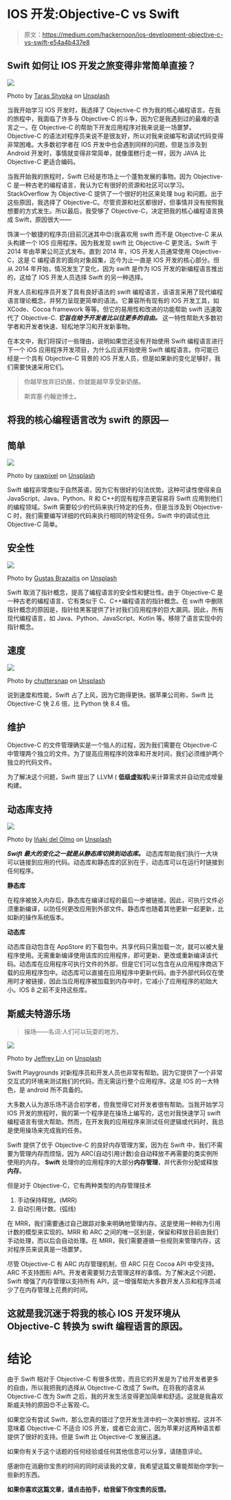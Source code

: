 # IOS 开发:Objective-C vs Swift

> 原文：<https://medium.com/hackernoon/ios-development-objective-c-vs-swift-e54a4b437e8>

## Swift 如何让 IOS 开发之旅变得非常简单直接？

![](img/bdfdd7013713f293cab4a5e8f6d2f032.png)

Photo by [Taras Shypka](https://unsplash.com/@bugsster?utm_source=medium&utm_medium=referral) on [Unsplash](https://unsplash.com?utm_source=medium&utm_medium=referral)

当我开始学习 IOS 开发时，我选择了 Objective-C 作为我的核心编程语言。在我的旅程中，我面临了许多与 Objective-C 的斗争，因为它是我遇到过的最难的语言之一。在 Objective-C 的帮助下开发应用程序对我来说是一场噩梦。Objective-C 的语法对程序员来说不是很友好，所以对我来说编写和调试代码变得非常困难。大多数初学者在 IOS 开发中也会遇到同样的问题，但是当涉及到 Android 开发时，事情就变得非常简单，就像蛋糕行走一样，因为 JAVA 比 Objective-C 更适合编码。

当我开始我的旅程时，Swift 已经是市场上一个蓬勃发展的事物。因为 Objective-C 是一种古老的编程语言，我认为它有很好的资源和社区可以学习。StackOverflow 为 Objective-C 提供了一个很好的社区来处理 bug 和问题。出于这些原因，我选择了 Objective-C。尽管资源和社区都很好，但事情并没有按照我想要的方式发生。所以最后，我受够了 Objective-C，决定把我的核心编程语言换成 Swift，原因很大——

饰演一个敏捷的程序员(目前沉迷其中😍)我喜欢用 swift 而不是 Objective-C 来从头构建一个 IOS 应用程序。因为我发现 swift 比 Objective-C 更灵活。Swift 于 2014 年由苹果公司正式发布。直到 2014 年，IOS 开发人员通常使用 Objective-C，这是 C 编程语言的面向对象超集，迄今为止一直是 IOS 开发的核心部分。但从 2014 年开始，情况发生了变化，因为 swift 是作为 IOS 开发的新编程语言推出的，这给了 IOS 开发人员选择 Swift 的另一种选择。

开发人员和程序员开发了具有良好语法的 swift 编程语言，该语言采用了现代编程语言理论概念，并努力呈现更简单的语法。它兼容所有现有的 IOS 开发工具，如 XCode、Cocoa framework 等等。但它的易用性和改进的功能帮助 swift 迅速取代了 Objective-C. ***它旨在给予开发者比以往更多的自由。*** 这一特性帮助大多数初学者和开发者快速、轻松地学习和开发新事物。

在本文中，我们将探讨一些理由，说明如果您还没有开始使用 Swift 编程语言进行下一个 iOS 应用程序开发项目，为什么应该开始使用 Swift 编程语言。你可能已经是一个具有 Objective-C 背景的 IOS 开发人员，但是如果新的变化足够好，我们需要快速采用它们。

> 你越早放弃旧奶酪，你就能越早享受新奶酪。
> 
> 斯宾塞·约翰逊博士。

## 将我的核心编程语言改为 swift 的原因—

## 简单

![](img/31d2e76d95ceccbc73e8fbffc84925b6.png)

Photo by [rawpixel](https://unsplash.com/@rawpixel?utm_source=medium&utm_medium=referral) on [Unsplash](https://unsplash.com/?utm_source=medium&utm_medium=referral)

Swift 编程非常类似于自然英语，因为它有很好的句法优势。这种可读性使得来自 JavaScript、Java、Python、R 和 C++的现有程序员更容易将 Swift 应用到他们的编程领域。Swift 需要较少的代码来执行特定的任务，但是当涉及到 Objective-C 时，我们需要编写详细的代码来执行相同的特定任务。Swift 中的调试也比 Objective-C 简单。

## 安全性

![](img/18342a1907e869ade948a2bbef97cbc2.png)

Photo by [Gustas Brazaitis](https://unsplash.com/@amrvle?utm_source=medium&utm_medium=referral) on [Unsplash](https://unsplash.com/?utm_source=medium&utm_medium=referral)

Swift 取消了指针概念，提高了编程语言的安全性和健壮性。由于 Objective-C 是一种古老的编程语言，它有类似于 C、C++编程语言的指针概念。在 swift 中删除指针概念的原因是，指针给黑客提供了针对我们应用程序的巨大漏洞。因此，所有现代编程语言，如 Java、Python、JavaScript、Kotlin 等。移除了语言实现中的指针概念。

## 速度

![](img/6937fac0341537d265b8c8d146f43d85.png)

Photo by [chuttersnap](https://unsplash.com/@chuttersnap?utm_source=medium&utm_medium=referral) on [Unsplash](https://unsplash.com/?utm_source=medium&utm_medium=referral)

说到速度和性能，Swift 占了上风，因为它跑得更快。据苹果公司称，Swift 比 Objective-C 快 2.6 倍，比 Python 快 8.4 倍。

## 维护

Objective-C 的文件管理确实是一个恼人的过程，因为我们需要在 Objective-C 中管理两个独立的文件。为了提高应用程序的效率和开发时间，我们必须维护两个独立的代码文件。

为了解决这个问题，Swift 提出了 LLVM ( **低级虚拟机**)来计算需求并自动完成增量构建。

## 动态库支持

![](img/386aa5d49772ae3525be0e2bc7456bd9.png)

Photo by [Iñaki del Olmo](https://unsplash.com/@inakihxz?utm_source=medium&utm_medium=referral) on [Unsplash](https://unsplash.com/?utm_source=medium&utm_medium=referral)

***Swift 最大的变化之一就是从静态库切换到动态库。*** 动态库帮助我们执行一大块可以链接到应用的代码。动态库和静态库的区别在于，动态库可以在运行时链接到任何程序。

**静态库**

在程序被放入内存后，静态库在编译过程的最后一步被链接。因此，可执行文件必须重新编译，以防任何更改应用到外部文件。静态库也随着其他更新一起更新，比如新的操作系统版本。

**动态库**

动态库自动包含在 AppStore 的下载包中。共享代码只需加载一次，就可以被大量程序使用。无需重新编译使用该库的应用程序，即可更新、更改或重新编译该代码。动态库在应用程序可执行文件的外部，但是它们可以包含在从应用程序商店下载的应用程序包中。动态库可以直接在应用程序中更新代码。由于外部代码仅在使用时才被链接，因此当应用程序被加载到内存中时，它减小了应用程序的初始大小。IOS 8 之前不支持这些库。

## 斯威夫特游乐场

> 操场——名词:人们可以玩耍的地方。

![](img/19145297ea17b09232c7088d7bb098dc.png)

Photo by [Jeffrey Lin](https://unsplash.com/@jeffreyflin?utm_source=medium&utm_medium=referral) on [Unsplash](https://unsplash.com/?utm_source=medium&utm_medium=referral)

Swift Playgrounds 对新程序员和开发人员也非常有帮助。因为它提供了一个非常交互式的环境来测试我们的代码，而无需运行整个应用程序。这是 IOS 的一大特色，是 android 所不具备的。

大多数人认为游乐场不适合初学者，但我觉得它对开发者很有帮助。当我开始学习 IOS 开发的旅程时，我的第一个程序是在操场上编写的，这也对我快速学习 swift 编程语言有很大帮助。然而，在开发我的应用程序来测试任何逻辑或代码时，我总是使用操场来完成我的任务。

Swift 提供了优于 Objective-C 的良好内存管理方案，因为在 Swift 中，我们不需要为管理内存而烦恼，因为 ARC(自动引用计数)会自动释放不再需要的类实例所使用的内存。 **Swift** 处理你的应用程序的大部分**内存管理**，并代表你分配或释放**内存**。

但是对于 Objective-C，它有两种类型的内存管理技术

1.  手动保持释放。(MRR)
2.  自动引用计数。(弧线)

在 MRR，我们需要通过自己跟踪对象来明确地管理内存。这是使用一种称为引用计数的模型来实现的。MRR 和 ARC 之间的唯一区别是，保留和释放目前由我们手动处理，而以后会自动处理。在 MRR，我们需要遵循一些规则来管理内存，这对程序员来说真是一场噩梦。

尽管 Objective-C 有 ARC 内存管理机制，但 ARC 只在 Cocoa API 中受支持。ARC 不支持图形 API。开发者需要努力去管理这样的事情。为了解决这个问题，Swift 增强了内存管理以支持所有 API，这一增强帮助大多数开发人员和程序员减少了在内存管理上花费的时间。

## 这就是我沉迷于将我的核心 IOS 开发环境从 Objective-C 转换为 swift 编程语言的原因。

# 结论

由于 Swift 相对于 Objective-C 有很多优势，而且它的开发是为了给开发者更多的自由，所以我把我的选择从 Objective-C 改成了 Swift。在将我的语言从 Objective-C 改为 Swift 之后，我的开发生活变得更加简单和舒适。这就是我喜欢斯威夫特的原因😍不止客观-C。

如果您没有尝试 Swift，那么您真的错过了您开发生涯中的一次美妙旅程。这并不意味着 Objective-C 不适合 IOS 开发，或者它会消亡，因为苹果对这两种语言都提供了很好的支持。但是 Swift 比 Objective-C 发展迅速。

如果你有关于这个话题的任何经验或任何其他信息可以分享，请随意评论。

感谢你在消磨你宝贵的时间的同时阅读我的文章，我希望这篇文章能帮助你学到一些新的东西。

**如果你喜欢这篇文章，请点击拍手，给我留下你宝贵的反馈。**
